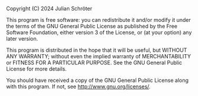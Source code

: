  Copyright (C) 2024 Julian Schröter
 
 This program is free software: you can redistribute it and/or modify
 it under the terms of the GNU General Public License as published by
 the Free Software Foundation, either version 3 of the License, or
 (at your option) any later version.
    

 This program is distributed in the hope that it will be useful,
 but WITHOUT ANY WARRANTY; without even the implied warranty of
 MERCHANTABILITY or FITNESS FOR A PARTICULAR PURPOSE.  See the
 GNU General Public License for more details.
    

 You should have received a copy of the GNU General Public License
 along with this program.  If not, see <http://www.gnu.org/licenses/>.
